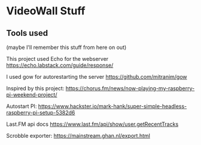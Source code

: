 # VideoWall Stuff


## Tools used
(maybe I'll remember this stuff from here on out)


This project used Echo for the webserver
https://echo.labstack.com/guide/response/


I used gow for autorestarting the server
https://github.com/mitranim/gow

Inspired by this project:
https://chorus.fm/news/now-playing-my-raspberry-pi-weekend-project/

Autostart PI:
https://www.hackster.io/mark-hank/super-simple-headless-raspberry-pi-setup-5382d6

Last.FM api docs
https://www.last.fm/api/show/user.getRecentTracks

Scrobble exporter:
https://mainstream.ghan.nl/export.html

